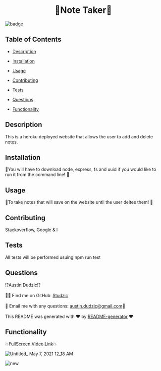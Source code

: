 <h1 align="center">🎇Note Taker🎇</h1>

![badge](https://img.shields.io/badge/license-MIT-brightgreen)<br />

## Table of Contents
- [Description](#description)
- [Installation](#installation)
- [Usage](#usage)

- [Contributing ](#Contributing)
- [Tests](#tests)
- [Questions](#questions)
- [Functionality](#functionality)
## Description
This is a heroku deployed website that allows the user to add and delete notes.
## Installation
 💠You will have to download node, express, fs and uuid if you would like to run it from the command line! 💠
## Usage
👥To take notes that will save on the website until the user deltes them! 👥
## Contributing 
 Stackoverflow, Google & I
## Tests
All tests will be performed usuing npm run test
## Questions
⁉Austin Dudzic⁉<br />
<br/>
🙋‍♂️ Find me on GitHub: [Studzic](https://github.com/Studzic)<br />
<br />
💯 Email me with any questions: austin.dudzic@gmail.com💯<br /><br />
This README was generated with ❤️ by [README-generator](https://github.com/Studzic) ❤️

## Functionality


💥[FullScreen Video Link](https://photos.app.goo.gl/48LMkeUZDHSqXBQo7)💥


![Untitled_ May 7, 2021 12_18 AM](https://user-images.githubusercontent.com/72447285/117397373-fced4600-aec9-11eb-9b77-79cde933fbad.gif)

![new](https://user-images.githubusercontent.com/72447285/117396874-e2ff3380-aec8-11eb-8bd3-878423f95a33.png)


